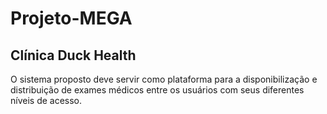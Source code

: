 # Projeto-MEGA
## Clínica Duck Health 

O sistema proposto deve servir como plataforma para a disponibilização e distribuição de exames médicos entre os usuários com seus diferentes níveis de acesso.